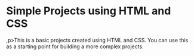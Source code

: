

<h1>Simple Projects using HTML and CSS</h1>
,p>This is a basic projects created using HTML and CSS. You can use this as a starting point for building a more complex projects.</p>
